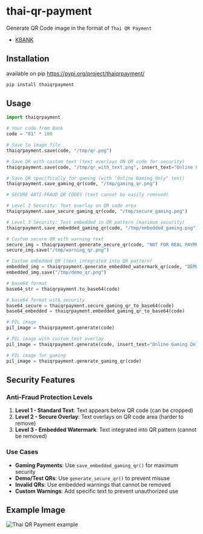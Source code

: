 # thai-qr-payment
Generate QR Code image in the format of `Thai QR Payment`

- [KBANK](https://apiportal.kasikornbank.com/product/public/LandingPage/QR%20Payment/Introduction/3)


## Installation

available on pip https://pypi.org/project/thaiqrpayment/

```bash
pip install thaiqrpayment
```

## Usage

```python
import thaiqrpayment

# Your code from Bank
code = "01" * 100

# Save to image file
thaiqrpayment.save(code, "/tmp/qr.png")

# Save QR with custom text (text overlays ON QR code for security)
thaiqrpayment.save(code, "/tmp/qr_with_text.png", insert_text="Online Gaming Only")

# Save QR specifically for gaming (with "Online Gaming Only" text)
thaiqrpayment.save_gaming_qr(code, "/tmp/gaming_qr.png")

# SECURE ANTI-FRAUD QR CODES (text cannot be easily removed)

# Level 2 Security: Text overlay on QR code area
thaiqrpayment.save_secure_gaming_qr(code, "/tmp/secure_gaming.png")

# Level 3 Security: Text embedded in QR pattern (maximum security)
thaiqrpayment.save_embedded_gaming_qr(code, "/tmp/embedded_gaming.png")

# Custom secure QR with warning text
secure_img = thaiqrpayment.generate_secure_qr(code, "NOT FOR REAL PAYMENT")
secure_img.save("/tmp/warning_qr.png")

# Custom embedded QR (text integrated into QR pattern)
embedded_img = thaiqrpayment.generate_embedded_watermark_qr(code, "DEMO ONLY")
embedded_img.save("/tmp/demo_qr.png")

# base64 format
base64_str = thaiqrpayment.to_base64(code)

# base64 format with security
base64_secure = thaiqrpayment.secure_gaming_qr_to_base64(code)
base64_embedded = thaiqrpayment.embedded_gaming_qr_to_base64(code)

# PIL image
pil_image = thaiqrpayment.generate(code)

# PIL image with custom text overlay
pil_image = thaiqrpayment.generate(code, insert_text="Online Gaming Only")

# PIL image for gaming
pil_image = thaiqrpayment.generate_gaming_qr(code)

```

## Security Features

### Anti-Fraud Protection Levels

1. **Level 1 - Standard Text**: Text appears below QR code (can be cropped)
2. **Level 2 - Secure Overlay**: Text overlays on QR code area (harder to remove)  
3. **Level 3 - Embedded Watermark**: Text integrated into QR pattern (cannot be removed)

### Use Cases

- **Gaming Payments**: Use `save_embedded_gaming_qr()` for maximum security
- **Demo/Test QRs**: Use `generate_secure_qr()` to prevent misuse
- **Invalid QRs**: Use embedded warnings that cannot be removed
- **Custom Warnings**: Add specific text to prevent unauthorized use

## Example Image

![Thai QR Payment example](https://github.com/kittinan/thai-qr-payment/raw/main/assets/example.png?raw=true)